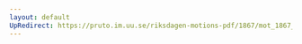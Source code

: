 ```yaml
---
layout: default
UpRedirect: https://pruto.im.uu.se/riksdagen-motions-pdf/1867/mot_1867__ak__2/mot_1867__ak__2-002.pdf
---
```

